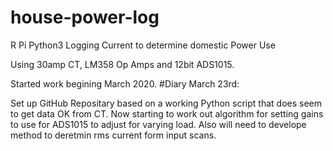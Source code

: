 # house-power-log
R Pi Python3 Logging Current to determine domestic Power Use

Using 30amp CT, LM358 Op Amps and 12bit ADS1015.

Started work begining March 2020.
#Diary
March 23rd:

Set up GitHub Repositary based on a working Python script that does seem to get data OK from CT.  Now starting to work out algorithm for setting gains to use for ADS1015 to adjust for varying load.  Also will need to develope method to deretmin rms current form input scans.
